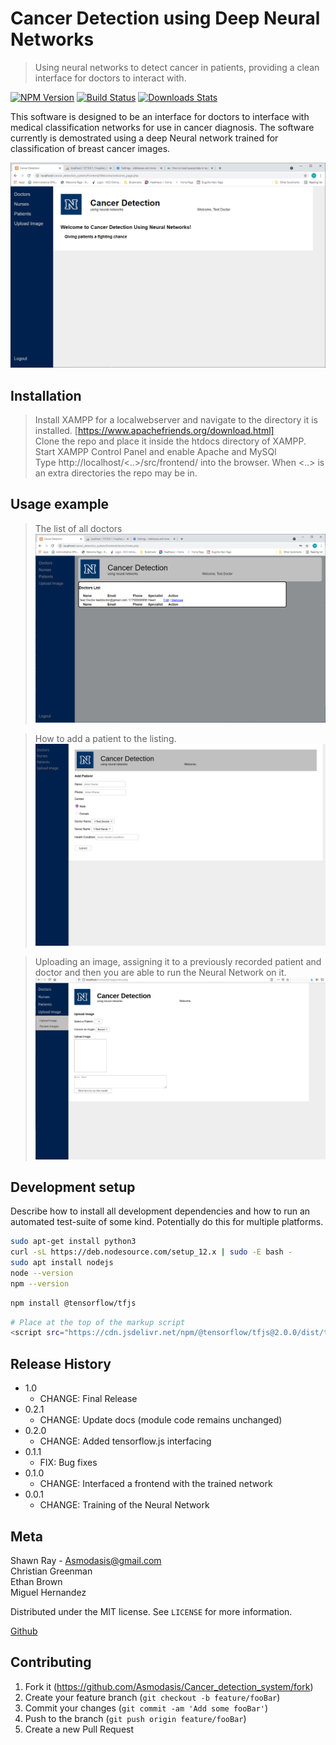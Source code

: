 
 # Cancer Detection using Deep Neural Networks
> Using neural networks to detect cancer in patients, providing a clean interface for doctors to interact with.

[![NPM Version][npm-image]][npm-url]
[![Build Status][travis-image]][travis-url]
[![Downloads Stats][npm-downloads]][npm-url]

This software is designed to be an interface for doctors to interface with medical classification networks for use in cancer diagnosis. The software currently is demostrated using a deep Neural network trained for classification of breast cancer images.

![](header.png)

## Installation

> Install XAMPP for a localwebserver and navigate to the directory it is installed. [https://www.apachefriends.org/download.html]  
> Clone the repo and place it inside the htdocs directory of XAMPP.  
> Start XAMPP Control Panel and enable Apache and MySQl  
> Type http://localhost/<..>/src/frontend/ into the browser. When <..> is an extra directories the repo may be in.  

## Usage example

> The list of all doctors
![](doctors_list.png)

> How to add a patient to the listing.
![](add_patient.png)

> Uploading an image, assigning it to a previously recorded patient and doctor and then you are able to run the Neural Network on it.
![](upload_image.png)

## Development setup

Describe how to install all development dependencies and how to run an automated test-suite of some kind. Potentially do this for multiple platforms.

```sh
sudo apt-get install python3
curl -sL https://deb.nodesource.com/setup_12.x | sudo -E bash -
sudo apt install nodejs
node --version
npm --version
```

```sh
npm install @tensorflow/tfjs
```
```sh
# Place at the top of the markup script
<script src="https://cdn.jsdelivr.net/npm/@tensorflow/tfjs@2.0.0/dist/tf.min.js">
```
## Release History

* 1.0
    * CHANGE: Final Release
* 0.2.1
    * CHANGE: Update docs (module code remains unchanged)
* 0.2.0
    * CHANGE: Added tensorflow.js interfacing 
* 0.1.1
    * FIX: Bug fixes
* 0.1.0
    * CHANGE: Interfaced a frontend with the trained network
* 0.0.1
    * CHANGE: Training of the Neural Network

## Meta

Shawn Ray - Asmodasis@gmail.com  
Christian Greenman  
Ethan Brown  
Miguel Hernandez  

Distributed under the MIT license. See ``LICENSE`` for more information.

[Github](https://github.com/Asmodasis)

## Contributing

1. Fork it (<https://github.com/Asmodasis/Cancer_detection_system/fork>)
2. Create your feature branch (`git checkout -b feature/fooBar`)
3. Commit your changes (`git commit -am 'Add some fooBar'`)
4. Push to the branch (`git push origin feature/fooBar`)
5. Create a new Pull Request

<!-- Markdown link & img dfn's -->
[npm-image]: https://img.shields.io/npm/v/datadog-metrics.svg?style=flat-square
[npm-url]: https://npmjs.org/package/datadog-metrics
[npm-downloads]: https://img.shields.io/npm/dm/datadog-metrics.svg?style=flat-square
[travis-image]: https://img.shields.io/travis/dbader/node-datadog-metrics/master.svg?style=flat-square
[travis-url]: https://travis-ci.org/dbader/node-datadog-metrics
